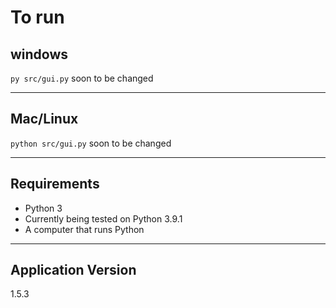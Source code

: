 # To run
## windows 
```py src/gui.py```
soon to be changed

---
## Mac/Linux 
```python src/gui.py```
soon to be changed

---
## Requirements
- Python 3
- Currently being tested on Python 3.9.1
- A computer that runs Python

---
## Application Version
1.5.3